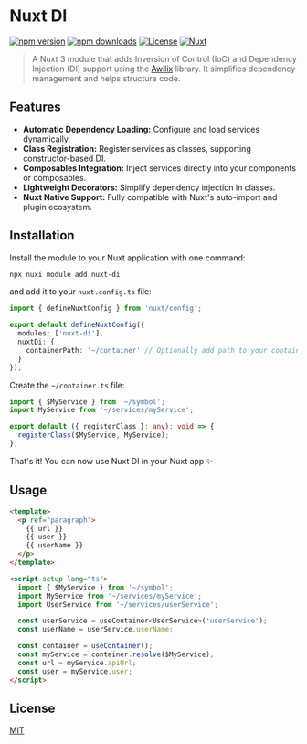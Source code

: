 # Nuxt DI

[![npm version][npm-version-src]][npm-version-href]
[![npm downloads][npm-downloads-src]][npm-downloads-href]
[![License][license-src]][license-href]
[![Nuxt][nuxt-src]][nuxt-href]

> A Nuxt 3 module that adds Inversion of Control (IoC) and Dependency Injection (DI) support using the [Awilix](https://github.com/jeffijoe/awilix) library. It simplifies dependency management and helps structure code.

<!-- - [✨ &nbsp;Release Notes](/CHANGELOG.md) -->
<!-- - [🏀 Online playground](https://stackblitz.com/github/your-org/my-module?file=playground%2Fapp.vue) -->
<!-- - [📖 &nbsp;Documentation](https://example.com) -->

## Features

- **Automatic Dependency Loading:** Configure and load services dynamically.
- **Class Registration:** Register services as classes, supporting constructor-based DI.
- **Composables Integration:** Inject services directly into your components or composables.
- **Lightweight Decorators:** Simplify dependency injection in classes.
- **Nuxt Native Support:** Fully compatible with Nuxt's auto-import and plugin ecosystem.

## Installation

Install the module to your Nuxt application with one command:

```bash
npx nuxi module add nuxt-di
```
and add it to your `nuxt.config.ts` file:
```typescript
import { defineNuxtConfig } from 'nuxt/config';

export default defineNuxtConfig({
  modules: ['nuxt-di'],
  nuxtDi: {
    containerPath: '~/container' // Optionally add path to your container configuration
  }
});
```
Create the `~/container.ts` file:

```typescript
import { $MyService } from '~/symbol';
import MyService from '~/services/myService';

export default ({ registerClass }: any): void => {
  registerClass($MyService, MyService);
};
```
That's it! You can now use Nuxt DI in your Nuxt app ✨

## Usage
```html
<template>
  <p ref="paragraph">
    {{ url }}
    {{ user }}
    {{ userName }}
  </p>
</template>

<script setup lang="ts">
  import { $MyService } from '~/symbol';
  import MyService from '~/services/myService';
  import UserService from '~/services/userService';

  const userService = useContainer<UserService>('userService');
  const userName = userService.userName;

  const container = useContainer();
  const myService = container.resolve($MyService);
  const url = myService.apiUrl;
  const user = myService.user;
</script>
```
## License
[MIT](http://opensource.org/licenses/MIT)

<!-- Badges -->
[npm-version-src]: https://img.shields.io/npm/v/my-module/latest.svg?style=flat&colorA=020420&colorB=00DC82
[npm-version-href]: https://npmjs.com/package/my-module

[npm-downloads-src]: https://img.shields.io/npm/dm/my-module.svg?style=flat&colorA=020420&colorB=00DC82
[npm-downloads-href]: https://npm.chart.dev/my-module

[license-src]: https://img.shields.io/npm/l/my-module.svg?style=flat&colorA=020420&colorB=00DC82
[license-href]: https://npmjs.com/package/my-module

[nuxt-src]: https://img.shields.io/badge/Nuxt-020420?logo=nuxt.js
[nuxt-href]: https://nuxt.com
